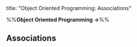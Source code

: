 <frontmatter>
title: "Object Oriented Programming: Associations"
</frontmatter>

<link rel="stylesheet" href="{{baseUrl}}/css/textbook.css">

<div class="website-content">

%%**Object Oriented Programming →**%%

## Associations

<div id="main">

<include src="basic/embed.md" />
<include src="navigability/embed.md" />
<include src="multiplicity/embed.md" />
<include src="dependencies/embed.md" />
<include src="composition/embed.md" />
<include src="aggregation/embed.md" />
<include src="associationClasses/embed.md" />

</div>

</div>
